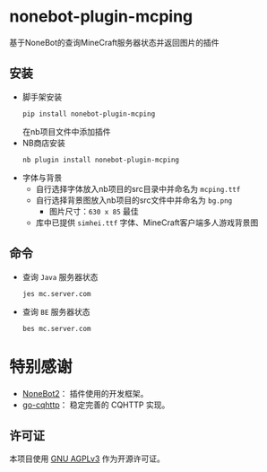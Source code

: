 # nonebot-plugin-mcping

基于NoneBot的查询MineCraft服务器状态并返回图片的插件

## 安装

- 脚手架安装
    ```shell
    pip install nonebot-plugin-mcping
    ```
  在nb项目文件中添加插件
- NB商店安装
  ```shell
  nb plugin install nonebot-plugin-mcping
  ```
- 字体与背景
    - 自行选择字体放入nb项目的src目录中并命名为 `mcping.ttf`
    - 自行选择背景图放入nb项目的src文件中并命名为 `bg.png`
        - 图片尺寸：`630 x 85` 最佳
    - 库中已提供 `simhei.ttf` 字体、MineCraft客户端多人游戏背景图

## 命令

- 查询 `Java` 服务器状态
  ```
  jes mc.server.com
  ```

- 查询 `BE` 服务器状态
  ```
  bes mc.server.com
  ```

# 特别感谢

- [NoneBot2](https://github.com/nonebot/nonebot2)： 插件使用的开发框架。
- [go-cqhttp](https://github.com/Mrs4s/go-cqhttp)： 稳定完善的 CQHTTP 实现。

## 许可证

本项目使用 [GNU AGPLv3](https://choosealicense.com/licenses/agpl-3.0/) 作为开源许可证。
